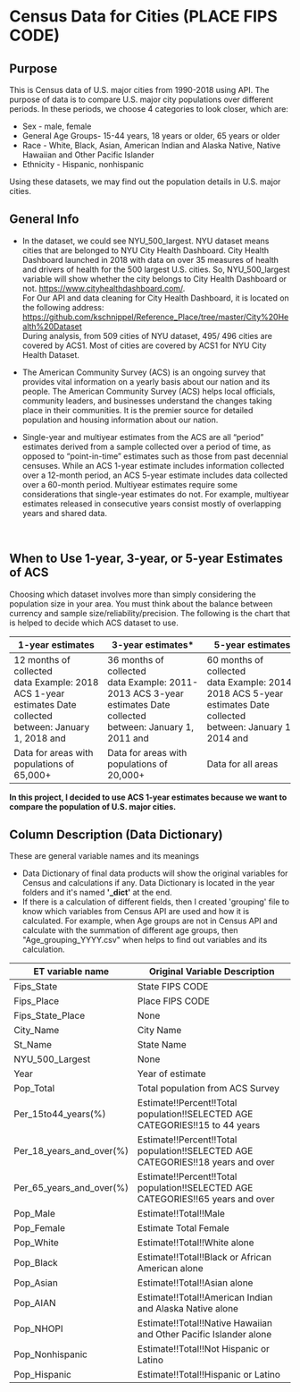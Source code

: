 # Census Data for Cities (PLACE FIPS CODE)



## Purpose 
This is Census data of U.S. major cities from 1990-2018 using API. The purpose of data is to compare U.S. major city populations over different periods. In these periods, we choose 4 categories to look closer, which are: 
- Sex - male, female
- General Age Groups- 15-44 years, 18 years or older, 65 years or older
- Race - White, Black, Asian, American Indian and Alaska Native, Native Hawaiian and Other Pacific Islander 
- Ethnicity - Hispanic, nonhispanic

Using these datasets, we may find out the population details in U.S. major cities. 

## General Info
* In the dataset, we could see NYU_500_largest. NYU dataset means cities that are belonged to NYU City Health Dashboard. City Health Dashboard launched in 2018 with data on over 35 measures of health and drivers of health for the 500 largest U.S. cities. So, NYU_500_largest variable will show whether the city belongs to City Health Dashboard or not. 
https://www.cityhealthdashboard.com/. <br>
For Our API and data cleaning for City Health Dashboard, it is located on the following address:<br>
https://github.com/kschnippel/Reference_Place/tree/master/City%20Health%20Dataset<br> During analysis, from 509 cities of NYU dataset, 495/ 496 cities are covered by ACS1. Most of cities are covered by ACS1 for NYU City Health Dataset. 
* The American Community Survey (ACS) is an ongoing survey that provides vital information on a yearly basis about our nation and its people. The American Community Survey (ACS) helps local officials, community leaders, and businesses understand the changes taking place in their communities. It is the premier source for detailed population and housing information about our nation. <br>

* Single-year and multiyear estimates from the ACS are
all “period” estimates derived from a sample collected
over a period of time, as opposed to “point-in-time”
estimates such as those from past decennial censuses. While an ACS 1-year estimate includes information collected over a 12-month period, an ACS 5-year estimate
includes data collected over a 60-month period. Multiyear estimates require some considerations that
single-year estimates do not. For example, multiyear
estimates released in consecutive years consist mostly
of overlapping years and shared data.

<br>





## When to Use 1-year, 3-year, or 5-year Estimates of ACS
Choosing which dataset involves more than simply considering the population size in your area. You must think about the balance between currency and sample size/reliability/precision. The following is the chart that is helped to decide which ACS dataset to use.

1-year   estimates | 3-year   estimates* | 5-year estimates
-- | -- | --
12   months of collected data Example: 2018 ACS 1-year estimates Date   collected between: January 1, 2018 and | 36 months of collected   data Example: 2011-2013   ACS 3-year estimates Date collected between: January 1, 2011 and | 60 months of collected data Example: 2014-2018 ACS 5-year estimates Date collected between: January   1, 2014 and
Data   for areas with populations of 65,000+ | Data for areas with   populations of 20,000+ | Data for all areas

**In this project, I decided to use ACS 1-year estimates because we want to compare the population of U.S. major cities.**

## Column Description (Data Dictionary)
These are general variable names and its meanings <br>
 * Data Dictionary of final data products will show the original variables for Census and calculations if any. Data Dictionary is located in the year folders and it's named **'_dict'** at the end. 
 * If there is a calculation of different fields, then I created 'grouping' file to know which variables from Census API are used and how it is calculated. For example, when Age groups are not in Census API and calculate with the summation of different age groups, then "Age_grouping_YYYY.csv" when helps to find out variables and its calculation.
 


ET variable name | Original Variable Description
-- | --
Fips_State | State FIPS CODE
Fips_Place | Place FIPS CODE
Fips_State_Place | None
City_Name | City Name
St_Name | State Name
NYU_500_Largest | None
Year | Year of estimate
Pop_Total | Total population from ACS Survey
Per_15to44_years(%) | Estimate!!Percent!!Total population!!SELECTED AGE CATEGORIES!!15 to 44   years
Per_18_years_and_over(%) | Estimate!!Percent!!Total population!!SELECTED AGE CATEGORIES!!18 years   and over
Per_65_years_and_over(%) | Estimate!!Percent!!Total population!!SELECTED AGE CATEGORIES!!65 years   and over
Pop_Male | Estimate!!Total!!Male
Pop_Female | Estimate Total Female
Pop_White | Estimate!!Total!!White alone
Pop_Black | Estimate!!Total!!Black or African American alone
Pop_Asian | Estimate!!Total!!Asian alone
Pop_AIAN | Estimate!!Total!!American Indian and Alaska Native alone
Pop_NHOPI | Estimate!!Total!!Native Hawaiian and Other Pacific Islander alone
Pop_Nonhispanic | Estimate!!Total!!Not Hispanic or Latino
Pop_Hispanic | Estimate!!Total!!Hispanic or Latino

